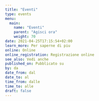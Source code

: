 ```yaml
---
title: "Eventi"
type: events
menu:
  main:
    name: "Eventi"
    parent: "Agisci ora"
    weight: 70
date: 2021-04-25T17:15:54+02:00
learn_more: Per saperne di piu
online: Online
online_registration: Registrazione online
see_also: Vedi anche
published_on: Pubblicato su
by: da
date_from: dal
date_to: al
time_from: dalle
time_to: alle
draft: false
---
```


